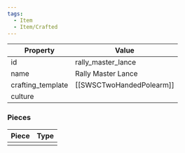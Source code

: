 ```yaml
---
tags:
  - Item
  - Item/Crafted
---
```


| Property          | Value                    |
| ----------------- | ------------------------ |
| id                | rally_master_lance       |
| name              | Rally Master Lance       |
| crafting_template | [[SWSCTwoHandedPolearm]] |
| culture           |                          |

### Pieces
| Piece | Type |
| ----- | ---- |
|       |      |


